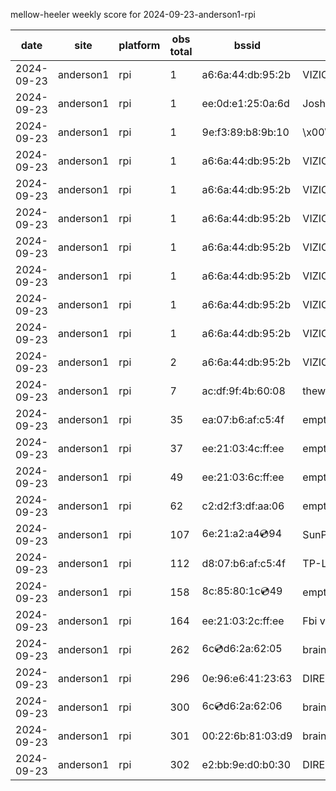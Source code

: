 mellow-heeler weekly score for 2024-09-23-anderson1-rpi

|date|site|platform|obs total|bssid|ssid|lat|lng|
|--|--|--|--|--|--|--|--|
|2024-09-23|anderson1|rpi|1|a6:6a:44:db:95:2b|VIZIOCastAudio4966|0|0|
|2024-09-23|anderson1|rpi|1|ee:0d:e1:25:0a:6d|JoshLily|0|0|
|2024-09-23|anderson1|rpi|1|9e:f3:89:b8:9b:10|\x00\x00\x00\x00\x00\x00\x00\x00\x00\x00\x00\x00\x00\x00|0|0|
|2024-09-23|anderson1|rpi|1|a6:6a:44:db:95:2b|VIZIOCastAudio3564|0|0|
|2024-09-23|anderson1|rpi|1|a6:6a:44:db:95:2b|VIZIOCastAudio4622|0|0|
|2024-09-23|anderson1|rpi|1|a6:6a:44:db:95:2b|VIZIOCastAudio2813|0|0|
|2024-09-23|anderson1|rpi|1|a6:6a:44:db:95:2b|VIZIOCastAudio9466|0|0|
|2024-09-23|anderson1|rpi|1|a6:6a:44:db:95:2b|VIZIOCastAudio6734|0|0|
|2024-09-23|anderson1|rpi|1|a6:6a:44:db:95:2b|VIZIOCastAudio4252|0|0|
|2024-09-23|anderson1|rpi|1|a6:6a:44:db:95:2b|VIZIOCastAudio8441|0|0|
|2024-09-23|anderson1|rpi|2|a6:6a:44:db:95:2b|VIZIOCastAudio6884|0|0|
|2024-09-23|anderson1|rpi|7|ac:df:9f:4b:60:08|theweef|0|0|
|2024-09-23|anderson1|rpi|35|ea:07:b6:af:c5:4f|empty_ssid|0|0|
|2024-09-23|anderson1|rpi|37|ee:21:03:4c:ff:ee|empty_ssid|0|0|
|2024-09-23|anderson1|rpi|49|ee:21:03:6c:ff:ee|empty_ssid|0|0|
|2024-09-23|anderson1|rpi|62|c2:d2:f3:df:aa:06|empty_ssid|0|0|
|2024-09-23|anderson1|rpi|107|6e:21:a2:a4:cd:94|SunPower21450|0|0|
|2024-09-23|anderson1|rpi|112|d8:07:b6:af:c5:4f|TP-Link_C54F|0|0|
|2024-09-23|anderson1|rpi|158|8c:85:80:1c:cd:49|empty_ssid|0|0|
|2024-09-23|anderson1|rpi|164|ee:21:03:2c:ff:ee|Fbi van 13|0|0|
|2024-09-23|anderson1|rpi|262|6c:cd:d6:2a:62:05|braingang2_5GEXT|0|0|
|2024-09-23|anderson1|rpi|296|0e:96:e6:41:23:63|DIRECT-63-HP M102 LaserJet|0|0|
|2024-09-23|anderson1|rpi|300|6c:cd:d6:2a:62:06|braingang2_2GEXT|0|0|
|2024-09-23|anderson1|rpi|301|00:22:6b:81:03:d9|braingang2|0|0|
|2024-09-23|anderson1|rpi|302|e2:bb:9e:d0:b0:30|DIRECT-9ED03030|0|0|
